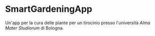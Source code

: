 # SmartGardeningApp

Un'app per la cura delle piante per un tirocinio presso l'università _Alma Mater Studiorum_ di Bologna.
